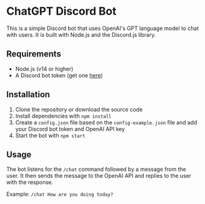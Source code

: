 # ChatGPT Discord Bot

This is a simple Discord bot that uses OpenAI's GPT language model to chat with users. It is built with Node.js and the Discord.js library.

## Requirements

- Node.js (v14 or higher)
- A Discord bot token (get one [here](https://discord.com/developers/applications))

## Installation

1. Clone the repository or download the source code
2. Install dependencies with `npm install`
3. Create a `config.json` file based on the `config-example.json` file and add your Discord bot token and OpenAI API key
4. Start the bot with `npm start`

## Usage

The bot listens for the `/chat` command followed by a message from the user. It then sends the message to the OpenAI API and replies to the user with the response.

Example: `/chat How are you doing today?`
